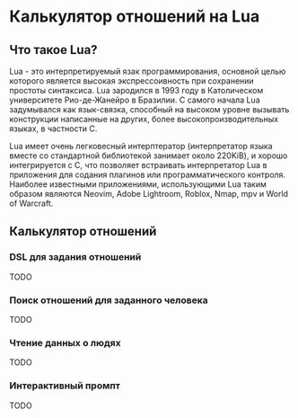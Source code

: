 # Калькулятор отношений на Lua

## Что такое Lua?
Lua - это интерпретируемый язак программирования, основной целью которого является высокая экспрессоивность при сохранении простоты синтаксиса. Lua зародился в 1993 году в Католическом университете Рио-де-Жанейро в Бразилии. С самого начала Lua задумывался как язык-связка, способный на высоком уровне вызывать конструкции написанные на других, более высокопроизводительных языках, в частности C.

Lua имеет очень легковесный интерптератор (интерпретатор языка вместе со стандартной библиотекой занимает около 220KiB), и хорошо интегрируется с C, что позволяет встраивать интерпретатор Lua в приложения для содания плагинов или программатического контроля. Наиболее известными приложениями, использующими Lua таким образом являются Neovim, Adobe Lightroom, Roblox, Nmap, mpv и World of Warcraft.

## Калькулятор отношений
### DSL для задания отношений
TODO
### Поиск отношений для заданного человека
TODO
### Чтение данных о людях
TODO
### Интерактивный промпт
TODO
